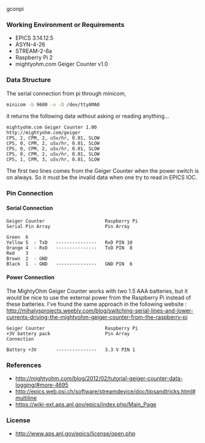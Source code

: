 gconpi

### Working Environment or Requirements

* EPICS 3.14.12.5
* ASYN-4-26
* STREAM-2-6a
* Raspberry Pi 2
* mightyohm.com Geiger Counter v1.0



### Data Structure 

The serial connection from pi through minicom, 

```bash
minicom -b 9600 -o -D /dev/ttyAMA0
```
it returns the following data without asking or reading anything...
```
mightyohm.com Geiger Counter 1.00
http://mightyohm.com/geiger
CPS, 2, CPM, 2, uSv/hr, 0.01, SLOW
CPS, 0, CPM, 2, uSv/hr, 0.01, SLOW
CPS, 0, CPM, 2, uSv/hr, 0.01, SLOW
CPS, 0, CPM, 2, uSv/hr, 0.01, SLOW
CPS, 1, CPM, 3, uSv/hr, 0.01, SLOW
```
The first two lines comes from the Geiger Counter when the power switch is on always. So it must be the invalid data when one try to read in EPICS IOC.

### Pin Connection

#### Serial Connection
```
Geiger Counter                      Raspberry Pi
Serial Pin Array                    Pin Array 

Green  6  
Yellow 5  - TxD   ---------------   RxD PIN 10 
Orange 4  - RxD   ---------------   TxD PIN  8
Red    3
Brown  2  - GND
Black  1  - GND   ---------------   GND PIN  6
```
#### Power Connection

The MightyOhm Geiger Counter works with two 1.5 AAA batteries, but it would be nice to use the external power from the Raspberry Pi instead of these batteries. I've found the same approach in the following website : 
http://mihalysprojects.weebly.com/blog/switching-serial-lines-and-lower-currents-driving-the-mightyohm-geiger-counter-from-the-raspberry-pi


```
Geiger Counter                      Raspberry Pi
+3V battery pack                    Pin Array
Connection 

Battery +3V       ---------------   3.3 V PIN 1
```


### References
* http://mightyohm.com/blog/2012/02/tutorial-geiger-counter-data-logging/#more-4695
* http://epics.web.psi.ch/software/streamdevice/doc/tipsandtricks.html#multiline
* https://wiki-ext.aps.anl.gov/epics/index.php/Main_Page


### License
* http://www.aps.anl.gov/epics/license/open.php
